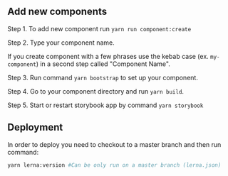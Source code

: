 ## Add new components

Step 1. To add new component run `yarn run component:create`

Step 2. Type your component name.


If you create component with a few phrases use the kebab case (ex. `my-component`) in a second step called "Component Name".

Step 3. Run command `yarn bootstrap` to set up your component.

Step 4. Go to your component directory and run `yarn build`.

Step 5. Start or restart storybook app by command `yarn storybook`

## Deployment

In order to deploy you need to checkout to a master branch and then run command:

```bash
yarn lerna:version #Can be only run on a master branch (lerna.json)
```

